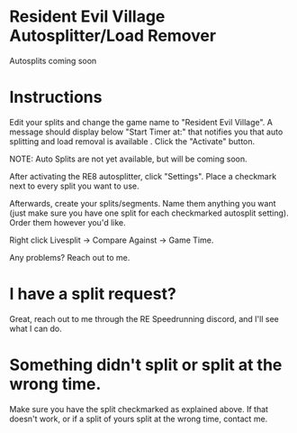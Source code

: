# Resident Evil Village Autosplitter/Load Remover

Autosplits coming soon

# Instructions

Edit your splits and change the game name to "Resident Evil Village". A message should display below "Start Timer at:" that notifies you that auto splitting and load removal is available . Click the "Activate" button.

NOTE: Auto Splits are not yet available, but will be coming soon.

After activating the RE8 autosplitter, click "Settings". Place a checkmark next to every split you want to use.

Afterwards, create your splits/segments. Name them anything you want (just make sure you have one split for each checkmarked autosplit setting). Order them however you'd like.

Right click Livesplit -> Compare Against -> Game Time.

Any problems? Reach out to me.

# I have a split request?

Great, reach out to me through the RE Speedrunning discord, and I'll see what I can do.

# Something didn't split or split at the wrong time.

Make sure you have the split checkmarked as explained above. If that doesn't work, or if a split of yours split at the wrong time, contact me.
